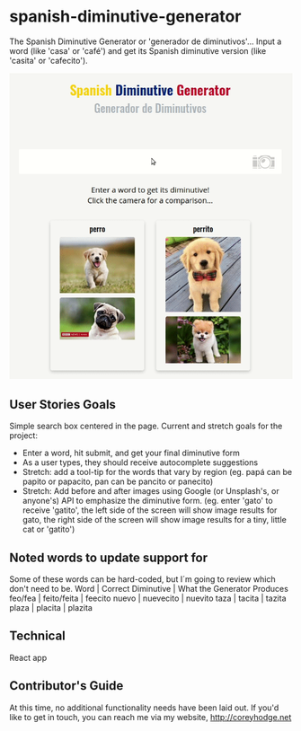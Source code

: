 # spanish-diminutive-generator

The Spanish Diminutive Generator or 'generador de diminutivos'...
Input a word (like 'casa' or 'café') and get its Spanish diminutive version (like 'casita' or 'cafecito').

![](overview.gif)

## User Stories Goals
Simple search box centered in the page.
Current and stretch goals for the project:
- Enter a word, hit submit, and get your final diminutive form
- As a user types, they should receive autocomplete suggestions
- Stretch: add a tool-tip for the words that vary by region (eg. papá can be papito or papacito, pan can be pancito or panecito)
- Stretch: Add before and after images using Google (or Unsplash's, or anyone's) API to emphasize the diminutive form. (eg. enter 'gato' to receive 'gatito', the left side of the screen will show image results for gato, the right side of the screen will show image results for a tiny, little cat or 'gatito')


## Noted words to update support for
Some of these words can be hard-coded, but I´m going to review which don't need to be.
Word | Correct Diminutive | What the Generator Produces
feo/fea | feito/feita | feecito
nuevo | nuevecito | nuevito
taza | tacita | tazita
plaza | placita | plazita


## Technical
React app

## Contributor's Guide
At this time, no additional functionality needs have been laid out. If you'd like to get in touch, you can reach me via my website, http://coreyhodge.net